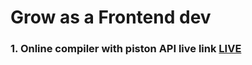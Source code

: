 # Grow as a Frontend dev
### 1. Online compiler with piston API live link <a href="https://aayush-online-compiler.vercel.app/" target="_blank">LIVE</a>
